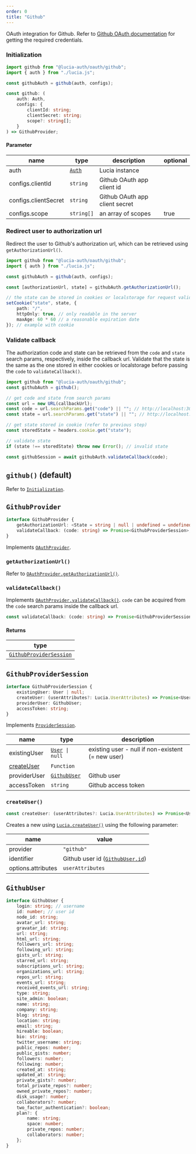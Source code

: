 ```yaml
---
order: 0
title: "Github"
---
```


OAuth integration for Github. Refer to [Github OAuth documentation](https://docs.github.com/en/developers/apps/building-oauth-apps/authorizing-oauth-apps) for getting the required credentials.

### Initialization

```ts
import github from "@lucia-auth/oauth/github";
import { auth } from "./lucia.js";

const githubAuth = github(auth, configs);
```

```ts
const github: (
	auth: Auth,
	configs: {
		clientId: string;
		clientSecret: string;
		scope?: string[];
	}
) => GithubProvider;
```

#### Parameter

| name                 | type                                        | description                    | optional |
| -------------------- | ------------------------------------------- | ------------------------------ | -------- |
| auth                 | [`Auth`](/reference/types/lucia-types#auth) | Lucia instance                 |          |
| configs.clientId     | `string`                                    | Github OAuth app client id     |          |
| configs.clientSecret | `string`                                    | Github OAuth app client secret |          |
| configs.scope        | `string[]`                                  | an array of scopes             | true     |

### Redirect user to authorization url

Redirect the user to Github's authorization url, which can be retrieved using `getAuthorizationUrl()`.

```ts
import github from "@lucia-auth/oauth/github";
import { auth } from "./lucia.js";

const githubAuth = github(auth, configs);

const [authorizationUrl, state] = githubAuth.getAuthorizationUrl();

// the state can be stored in cookies or localstorage for request validation on callback
setCookie("state", state, {
	path: "/",
	httpOnly: true, // only readable in the server
	maxAge: 60 * 60 // a reasonable expiration date
}); // example with cookie
```

### Validate callback

The authorization code and state can be retrieved from the `code` and `state` search params, respectively, inside the callback url. Validate that the state is the same as the one stored in either cookies or localstorage before passing the `code` to `validateCallback()`.

```ts
import github from "@lucia-auth/oauth/github";
const githubAuth = github();

// get code and state from search params
const url = new URL(callbackUrl);
const code = url.searchParams.get("code") || ""; // http://localhost:3000/api/github?code=abc&state=efg => abc
const state = url.searchParams.get("state") || ""; // http://localhost:3000/api/github?code=abc&state=efg => efg

// get state stored in cookie (refer to previous step)
const storedState = headers.cookie.get("state");

// validate state
if (state !== storedState) throw new Error(); // invalid state

const githubSession = await githubAuth.validateCallback(code);
```

## `github()` (default)

Refer to [`Initialization`](/oauth/providers/github#initialization).

## `GithubProvider`

```ts
interface GithubProvider {
	getAuthorizationUrl: <State = string | null | undefined = undefined>(state?: State) => State extends null ? [url: string] : [url: string, state: string];
	validateCallback: (code: string) => Promise<GithubProviderSession>;
}
```

Implements [`OAuthProvider`](/oauth/reference/api-reference#oauthprovider).

### `getAuthorizationUrl()`

Refer to [`OAuthProvider.getAuthorizationUrl()`](/oauth/reference/api-reference#getauthorizationurl).

### `validateCallback()`

Implements [`OAuthProvider.validateCallback()`](/oauth/reference/api-reference#getauthorizationurl). `code` can be acquired from the `code` search params inside the callback url.

```ts
const validateCallback: (code: string) => Promise<GithubProviderSession>;
```

#### Returns

| type                                                                     |
| ------------------------------------------------------------------------ |
| [`GithubProviderSession`](/oauth/providers/github#githubprovidersession) |

## `GithubProviderSession`

```ts
interface GithubProviderSession {
	existingUser: User | null;
	createUser: (userAttributes?: Lucia.UserAttributes) => Promise<User>;
	providerUser: GithubUser;
	accessToken: string;
}
```

Implements [`ProviderSession`](/oauth/reference/api-reference#providersession).

| name                                             | type                                                  | description                                       |
| ------------------------------------------------ | ----------------------------------------------------- | ------------------------------------------------- |
| existingUser                                     | [`User`](/reference/types/lucia-types#user)` \| null` | existing user - null if non-existent (= new user) |
| [createUser](/oauth/providers/github#createuser) | `Function`                                            |                                                   |
| providerUser                                     | [`GithubUser`](/oauth/providers/github#githubuser)    | Github user                                       |
| accessToken                                      | `string`                                              | Github access token                               |

### `createUser()`

```ts
const createUser: (userAttributes?: Lucia.UserAttributes) => Promise<User>;
```

Creates a new using [`Lucia.createUser()`](/reference/api/server-api#createuser) using the following parameter:

| name               | value                                                                  |
| ------------------ | ---------------------------------------------------------------------- |
| provider           | `"github"`                                                             |
| identifier         | Github user id ([`GithubUser.id`](/oauth/providers/github#githubuser)) |
| options.attributes | `userAttributes`                                                       |

## `GithubUser`

```ts
interface GithubUser {
	login: string; // username
	id: number; // user id
	node_id: string;
	avatar_url: string;
	gravatar_id: string;
	url: string;
	html_url: string;
	followers_url: string;
	following_url: string;
	gists_url: string;
	starred_url: string;
	subscriptions_url: string;
	organizations_url: string;
	repos_url: string;
	events_url: string;
	received_events_url: string;
	type: string;
	site_admin: boolean;
	name: string;
	company: string;
	blog: string;
	location: string;
	email: string;
	hireable: boolean;
	bio: string;
	twitter_username: string;
	public_repos: number;
	public_gists: number;
	followers: number;
	following: number;
	created_at: string;
	updated_at: string;
	private_gists?: number;
	total_private_repos?: number;
	owned_private_repos?: number;
	disk_usage?: number;
	collaborators?: number;
	two_factor_authentication?: boolean;
	plan?: {
		name: string;
		space: number;
		private_repos: number;
		collaborators: number;
	};
}
```
